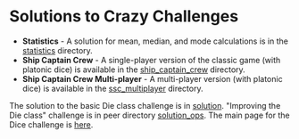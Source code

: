 Solutions to Crazy Challenges
=============================

- **Statistics** - A solution for mean, median, and mode calculations is in the [statistics](statistics/README.md) directory.
- **Ship Captain Crew** - A single-player version of the classic game (with platonic dice) is available in the [ship_captain_crew](ship_captain_crew/README.md) directory.
- **Ship Captain Crew Multi-player** - A multi-player version (with platonic dice) is available in the [ssc_multiplayer](ssc_multiplayer/README.md) directory.

The solution to the basic Die class challenge is in [solution](../solution). "Improving the Die class" challenge is in peer directory [solution_ops](../solution_ops).
The main page for the Dice challenge is [here](../README.md).

